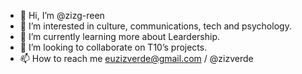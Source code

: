 - 👋  Hi, I’m @zizg-reen
- 👀  I’m interested in culture, communications, tech and psychology.
- 🌱  I’m currently learning more about Leardership.
- 💞️  I’m looking to collaborate on T10’s projects.
- 📫  How to reach me euzizverde@gmail.com / @zizverde
